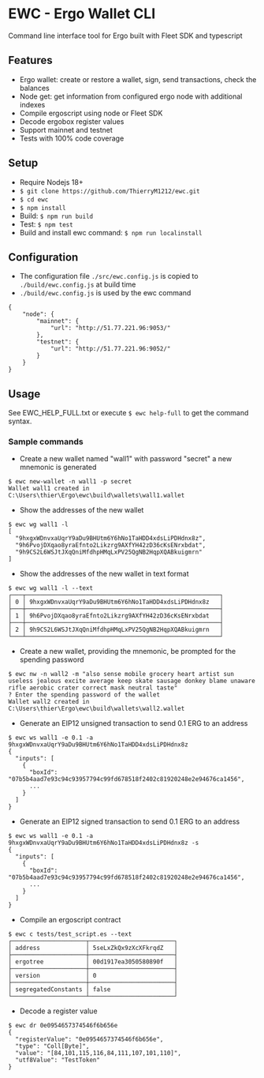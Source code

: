 # EWC - Ergo Wallet CLI
Command line interface tool for Ergo built with Fleet SDK and typescript

## Features
- Ergo wallet: create or restore a wallet, sign, send transactions, check the balances
- Node get: get information from configured ergo node with additional indexes
- Compile ergoscript using node or Fleet SDK
- Decode ergobox register values
- Support mainnet and testnet
- Tests with 100% code coverage

## Setup
- Require Nodejs 18+
- `$ git clone https://github.com/ThierryM1212/ewc.git`
- `$ cd ewc`
- `$ npm install`
- Build: `$ npm run build`
- Test: `$ npm test`
- Build and install ewc command: `$ npm run localinstall`

## Configuration
- The configuration file `./src/ewc.config.js` is copied to `./build/ewc.config.js` at build time
- `./build/ewc.config.js` is used by the ewc command
```
{
    "node": {
        "mainnet": {
            "url": "http://51.77.221.96:9053/"
        },
        "testnet": {
            "url": "http://51.77.221.96:9052/"
        }
    }
}
```

## Usage
See EWC_HELP_FULL.txt or execute `$ ewc help-full` to get the command syntax.

### Sample commands
- Create a new wallet named "wall1" with password "secret" a new mnemonic is generated
```
$ ewc new-wallet -n wall1 -p secret
Wallet wall1 created in C:\Users\thier\Ergo\ewc\build\wallets\wall1.wallet
```

- Show the addresses of the new wallet
```
$ ewc wg wall1 -l
[
  "9hxgxWDnvxaUqrY9aDu9BHUtm6Y6hNo1TaHDD4xdsLiPDHdnx8z",
  "9h6PvojDXqao8yraEfnto2Likzrg9AXfYH42zD36cKsENrxbdat",
  "9h9CS2L6WSJtJXqQniMfdhpHMqLxPV25QgNB2HqpXQABkuigmrn"
]
```

- Show the addresses of the new wallet in text format
```
$ ewc wg wall1 -l --text
┌───┬───────────────────────────────────────────────────────┐
│ 0 │ 9hxgxWDnvxaUqrY9aDu9BHUtm6Y6hNo1TaHDD4xdsLiPDHdnx8z   │
├───┼───────────────────────────────────────────────────────┤
│ 1 │ 9h6PvojDXqao8yraEfnto2Likzrg9AXfYH42zD36cKsENrxbdat   │
├───┼───────────────────────────────────────────────────────┤
│ 2 │ 9h9CS2L6WSJtJXqQniMfdhpHMqLxPV25QgNB2HqpXQABkuigmrn   │
└───┴───────────────────────────────────────────────────────┘
```

- Create a new wallet, providing the mnemonic, be prompted for the spending password
```
$ ewc nw -n wall2 -m "also sense mobile grocery heart artist sun useless jealous excite average keep skate sausage donkey blame unaware rifle aerobic crater correct mask neutral taste" 
? Enter the spending password of the wallet
Wallet wall2 created in C:\Users\thier\Ergo\ewc\build\wallets\wall2.wallet
```

- Generate an EIP12 unsigned transaction to send 0.1 ERG to an address
```
$ ewc ws wall1 -e 0.1 -a 9hxgxWDnvxaUqrY9aDu9BHUtm6Y6hNo1TaHDD4xdsLiPDHdnx8z 
{
  "inputs": [
    {
      "boxId": "07b5b4aad7e93c94c93957794c99fd678518f2402c81920248e2e94676ca1456",
      ...
    }
  ]
}
```

- Generate an EIP12 signed transaction to send 0.1 ERG to an address
```
$ ewc ws wall1 -e 0.1 -a 9hxgxWDnvxaUqrY9aDu9BHUtm6Y6hNo1TaHDD4xdsLiPDHdnx8z -s
{
  "inputs": [
    {
      "boxId": "07b5b4aad7e93c94c93957794c99fd678518f2402c81920248e2e94676ca1456",
      ...
    }
  ]
}
```

- Compile an ergoscript contract
```
$ ewc c tests/test_script.es --text
┌─────────────────────┬────────────────────────┐
│ address             │ 5seLxZkQx9zXcXFkrqdZ   │
├─────────────────────┼────────────────────────┤
│ ergotree            │ 00d1917ea3050580890f   │
├─────────────────────┼────────────────────────┤
│ version             │ 0                      │
├─────────────────────┼────────────────────────┤
│ segregatedConstants │ false                  │
└─────────────────────┴────────────────────────┘
```

- Decode a register value
```
$ ewc dr 0e0954657374546f6b656e        
{
  "registerValue": "0e0954657374546f6b656e",
  "type": "Coll[Byte]",
  "value": "[84,101,115,116,84,111,107,101,110]",
  "utf8Value": "TestToken"
}
```
